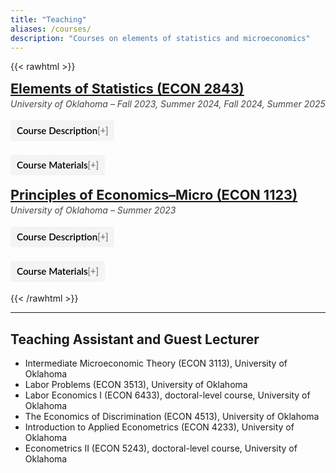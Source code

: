 ```yaml
---
title: "Teaching"
aliases: /courses/
description: "Courses on elements of statistics and microeconomics"
---
```


{{< rawhtml >}}
<link rel="stylesheet" href="https://cdnjs.cloudflare.com/ajax/libs/font-awesome/6.0.0/css/all.min.css">

<style>
/* compact page rhythm */
.teach { max-width: 820px; }
.teach h2 { font-size: 1.35rem; margin: 0 0 0.15rem 0; }
.teach .sub { font-style: italic; color: #444; margin: 0 0 0.6rem 0; }

/* accordion */
.teach .accordion {
  font: 0.95rem/1.4 Lato, "Helvetica Neue", Helvetica, Arial, sans-serif;
  cursor: pointer;
  padding: 6px 10px;
  border: none;
  text-align: left;
  outline: none;
  background: #f4f4f4;
  border-radius: 4px;
  margin: 0.25rem 0;
  font-weight: 600;
}
.teach .accordion:hover,
.teach .accordion.active { background: #ececec; }
.teach .accordion::after {
  content: " [+]";
  font-size: 0.9rem;
  color:#777;
  float: right;
}
.teach .accordion.active::after { content: " [−]"; }

.teach .panel {
  display: none;
  background: #fff;
  border-left: 3px solid #eee;
  padding: 8px 12px;
  margin: 0.25rem 0 0.5rem 0;
  font-size: 0.95rem;
}
.teach .panel.show { display: block !important; }

/* link rows under materials */
.teach .materials a { display: inline-block; margin: 2px 0; }

/* soft divider */
.teach hr { border: 0; border-top: 1px solid #ececec; margin: 1.0rem 0; }
</style>

<div class="teach">

  <!-- Elements of Statistics -->
  <h2>
    <a href="https://ou-public.courseleaf.com/courses/econ/" target="_blank" rel="noopener">
      Elements of Statistics (ECON 2843)
    </a>
  </h2>
  <p class="sub">University of Oklahoma – Fall 2023, Summer 2024, Fall 2024, Summer 2025</p>

  <button class="accordion">Course Description</button>
  <div class="panel">
    <p>This is an introductory statistics course, which surveys basic statistical techniques with particular emphasis on business and economic applications. The learning objective of this course is to improve students' analytical skills in understanding and employing descriptive and inferential statistics.</p>
  </div>

  <button class="accordion">Course Materials</button>
  <div class="panel materials">
    <a href="/Syllabus_ECON_2843.pdf">Syllabus</a><br>
    <a href="/Stat_summer2024.pdf">Course Reflection Survey: Summer 2024</a><br>
    <a href="/Stat_Fall2024.pdf">Course Reflection Survey: Fall 2024</a><br>
    <a href="/Stat_Summer2025.pdf">Course Reflection Survey: Summer 2025</a>
  </div>

  

  <!-- Principles of Micro -->
  <h2>
    <a href="https://ou-public.courseleaf.com/courses/econ/" target="_blank" rel="noopener">
      Principles of Economics–Micro (ECON 1123)
    </a>
  </h2>
  <p class="sub">University of Oklahoma – Summer 2023</p>

  <button class="accordion">Course Description</button>
  <div class="panel">
    <p>The objective of this course is to introduce students to basic microeconomic concepts and prepare them for future economic classes. By the end of this class, students should be able to understand microeconomic theory and its applications, prepare and understand basic equilibrium graphs, relate economic topics to real world situations, and explain economic principles.</p>
  </div>

  <button class="accordion">Course Materials</button>
  <div class="panel materials">
    <a href="/Syllabus_ECON_1123.pdf">Syllabus</a>
  </div>

</div>

<script>
  // simple accordion toggler
  (function () {
    var acc = document.querySelectorAll('.teach .accordion');
    for (var i = 0; i < acc.length; i++) {
      acc[i].addEventListener('click', function () {
        this.classList.toggle('active');
        var p = this.nextElementSibling;
        if (p) p.classList.toggle('show');
      });
    }
  })();
</script>
{{< /rawhtml >}}


---

## Teaching Assistant and Guest Lecturer

- Intermediate Microeconomic Theory (ECON 3113), University of Oklahoma  
- Labor Problems (ECON 3513), University of Oklahoma
- Labor Economics I (ECON 6433), doctoral-level course, University of Oklahoma 
- The Economics of Discrimination (ECON 4513), University of Oklahoma  
- Introduction to Applied Econometrics (ECON 4233), University of Oklahoma  
- Econometrics II (ECON 5243), doctoral-level course, University of Oklahoma

